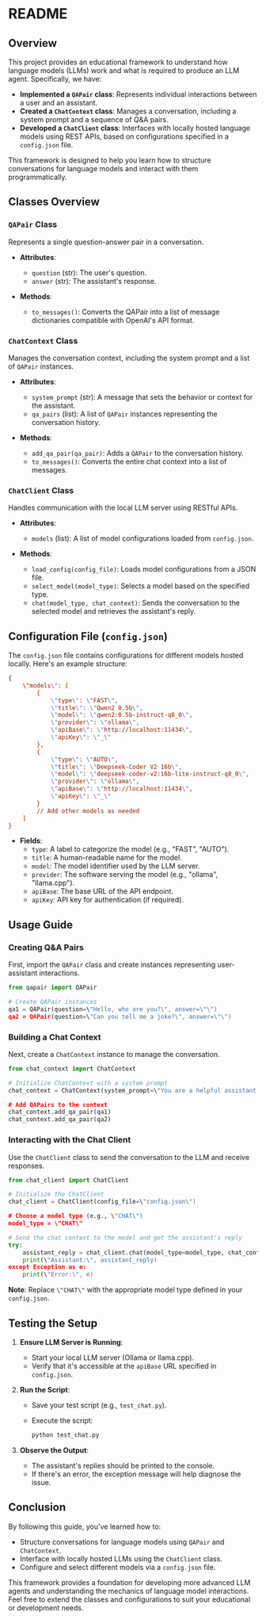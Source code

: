 # README

## Overview

This project provides an educational framework to understand how language models (LLMs) work and what is required to produce an LLM agent. Specifically, we have:

- **Implemented a `QAPair` class**: Represents individual interactions between a user and an assistant.
- **Created a `ChatContext` class**: Manages a conversation, including a system prompt and a sequence of Q&A pairs.
- **Developed a `ChatClient` class**: Interfaces with locally hosted language models using REST APIs, based on configurations specified in a `config.json` file.

This framework is designed to help you learn how to structure conversations for language models and interact with them programmatically.

## Classes Overview

### `QAPair` Class

Represents a single question-answer pair in a conversation.

- **Attributes**:
  - `question` (str): The user's question.
  - `answer` (str): The assistant's response.

- **Methods**:
  - `to_messages()`: Converts the QAPair into a list of message dictionaries compatible with OpenAI's API format.

### `ChatContext` Class

Manages the conversation context, including the system prompt and a list of `QAPair` instances.

- **Attributes**:
  - `system_prompt` (str): A message that sets the behavior or context for the assistant.
  - `qa_pairs` (list): A list of `QAPair` instances representing the conversation history.

- **Methods**:
  - `add_qa_pair(qa_pair)`: Adds a `QAPair` to the conversation history.
  - `to_messages()`: Converts the entire chat context into a list of messages.

### `ChatClient` Class

Handles communication with the local LLM server using RESTful APIs.

- **Attributes**:
  - `models` (list): A list of model configurations loaded from `config.json`.

- **Methods**:
  - `load_config(config_file)`: Loads model configurations from a JSON file.
  - `select_model(model_type)`: Selects a model based on the specified type.
  - `chat(model_type, chat_context)`: Sends the conversation to the selected model and retrieves the assistant's reply.

## Configuration File (`config.json`)

The `config.json` file contains configurations for different models hosted locally. Here's an example structure:

```json
{
    \"models\": [
        {
            \"type\": \"FAST\",
            \"title\": \"Qwen2 0.5b\",
            \"model\": \"qwen2:0.5b-instruct-q8_0\",
            \"provider\": \"ollama\",
            \"apiBase\": \"http://localhost:11434\",
            \"apiKey\": \"_\"
        },
        {
            \"type\": \"AUTO\",
            \"title\": \"Deepseek-Coder V2 16b\",
            \"model\": \"deepseek-coder-v2:16b-lite-instruct-q8_0\",
            \"provider\": \"ollama\",
            \"apiBase\": \"http://localhost:11434\",
            \"apiKey\": \"_\"
        }
        // Add other models as needed
    ]
}
```

- **Fields**:
  - `type`: A label to categorize the model (e.g., \"FAST\", \"AUTO\").
  - `title`: A human-readable name for the model.
  - `model`: The model identifier used by the LLM server.
  - `provider`: The software serving the model (e.g., \"ollama\", \"llama.cpp\").
  - `apiBase`: The base URL of the API endpoint.
  - `apiKey`: API key for authentication (if required).

## Usage Guide

### Creating Q&A Pairs

First, import the `QAPair` class and create instances representing user-assistant interactions.

```python
from qapair import QAPair

# Create QAPair instances
qa1 = QAPair(question=\"Hello, who are you?\", answer=\"\")
qa2 = QAPair(question=\"Can you tell me a joke?\", answer=\"\")
```

### Building a Chat Context

Next, create a `ChatContext` instance to manage the conversation.

```python
from chat_context import ChatContext

# Initialize ChatContext with a system prompt
chat_context = ChatContext(system_prompt=\"You are a helpful assistant.\")

# Add QAPairs to the context
chat_context.add_qa_pair(qa1)
chat_context.add_qa_pair(qa2)
```

### Interacting with the Chat Client

Use the `ChatClient` class to send the conversation to the LLM and receive responses.

```python
from chat_client import ChatClient

# Initialize the ChatClient
chat_client = ChatClient(config_file=\"config.json\")

# Choose a model type (e.g., \"CHAT\")
model_type = \"CHAT\"

# Send the chat context to the model and get the assistant's reply
try:
    assistant_reply = chat_client.chat(model_type=model_type, chat_context=chat_context)
    print(\"Assistant:\", assistant_reply)
except Exception as e:
    print(\"Error:\", e)
```

**Note**: Replace `\"CHAT\"` with the appropriate model type defined in your `config.json`.

## Testing the Setup

1. **Ensure LLM Server is Running**:

   - Start your local LLM server (Ollama or llama.cpp).
   - Verify that it's accessible at the `apiBase` URL specified in `config.json`.

2. **Run the Script**:

   - Save your test script (e.g., `test_chat.py`).
   - Execute the script:

     ```bash
     python test_chat.py
     ```

3. **Observe the Output**:

   - The assistant's replies should be printed to the console.
   - If there's an error, the exception message will help diagnose the issue.

## Conclusion

By following this guide, you've learned how to:

- Structure conversations for language models using `QAPair` and `ChatContext`.
- Interface with locally hosted LLMs using the `ChatClient` class.
- Configure and select different models via a `config.json` file.

This framework provides a foundation for developing more advanced LLM agents and understanding the mechanics of language model interactions. Feel free to extend the classes and configurations to suit your educational or development needs.

